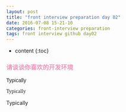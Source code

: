 ```yaml
---
layout: post
title: "front interview preparation day 02"
date: 2016-07-08 15-21-10
categories: front-interview preparation
tags: front interview github day02
---
```


* content
{:toc}

### <font color="#f095bc">请谈谈你喜欢的开发环境</font>
<style>
@font-face{
font-family:Helvetica;
src:url('../Helvetica/Helvetica Bold.ttf');
}
</style>
<p style="font-family:Helvetica">Typically</p>
<p style="font-family:Microsoft Yahei">Typically</p>
<p style="font-family:">Typically</p>  

    